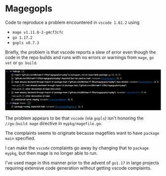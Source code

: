 # Magegopls
Code to reproduce a problem encountered in `vscode 1.61.2` using
-  `mage v1.11.0-2-g4cf3cfc` 
-  `go 1.17.2`
-  `gopls v0.7.3`

Briefly, the problem is that vscode reports a slew of error even though the code in the repo builds and runs with no errors or warnings from `mage`, `go vet` or `go build`.

![Screen Shot](vscodescreenshot.png)

The problem appears to be that `vscode` (via `gopls`)  isn't honoring the `//go:build mage` directive in `mypkg/magefile.go`. 

The complaints seems to originate because magefiles want to have `package main` specified. 

I can make the `vscode` complaints go away by changing that to `package mypkg`, but then mage is no longer able to run.

I've used mage in this manner prior to the advent of `go1.17` in large projects requiring extensive code generation without getting vscode complaints. 
